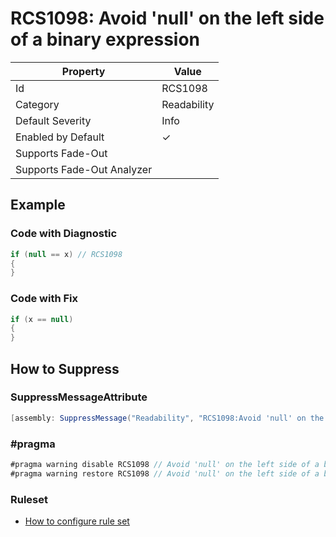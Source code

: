# RCS1098: Avoid 'null' on the left side of a binary expression

| Property | Value |
| -------- | ----- |
| Id | RCS1098 |
| Category | Readability |
| Default Severity | Info |
| Enabled by Default | &#x2713; |
| Supports Fade\-Out |  |
| Supports Fade\-Out Analyzer |  |

## Example

### Code with Diagnostic

```csharp
if (null == x) // RCS1098
{
}
```

### Code with Fix

```csharp
if (x == null)
{
}
```

## How to Suppress

### SuppressMessageAttribute

```csharp
[assembly: SuppressMessage("Readability", "RCS1098:Avoid 'null' on the left side of a binary expression.", Justification = "<Pending>")]
```

### \#pragma

```csharp
#pragma warning disable RCS1098 // Avoid 'null' on the left side of a binary expression.
#pragma warning restore RCS1098 // Avoid 'null' on the left side of a binary expression.
```

### Ruleset

* [How to configure rule set](../HowToConfigureAnalyzers.md)
